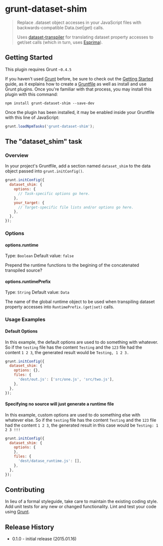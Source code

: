 # grunt-dataset-shim

> Replace .dataset object accesses in your JavaScript files with backwards-compatible Data.(set|get) calls.
>
> Uses [dataset-transpiler](https://github.com/flaki/dataset-transpiler/) for translating dataset property accesses to get/set calls (which in turn, uses [Esprima](http://esprima.org/)).

## Getting Started
This plugin requires Grunt `~0.4.5`

If you haven't used [Grunt](http://gruntjs.com/) before, be sure to check out the [Getting Started](http://gruntjs.com/getting-started) guide, as it explains how to create a [Gruntfile](http://gruntjs.com/sample-gruntfile) as well as install and use Grunt plugins. Once you're familiar with that process, you may install this plugin with this command:

```shell
npm install grunt-dataset-shim --save-dev
```

Once the plugin has been installed, it may be enabled inside your Gruntfile with this line of JavaScript:

```js
grunt.loadNpmTasks('grunt-dataset-shim');
```

## The "dataset_shim" task

### Overview
In your project's Gruntfile, add a section named `dataset_shim` to the data object passed into `grunt.initConfig()`.

```js
grunt.initConfig({
  dataset_shim: {
    options: {
      // Task-specific options go here.
    },
    your_target: {
      // Target-specific file lists and/or options go here.
    },
  },
});
```

### Options

#### options.runtime
Type: `Boolean`
Default value: `false`

Prepend the runtime functions to the begining of the concatenated transpiled source?

#### options.runtimePrefix
Type: `String`
Default value: `Data`

The name of the global runtime object to be used when transpiling dataset property accesses into `RuntimePrefix.(get|set)` calls.

### Usage Examples

#### Default Options
In this example, the default options are used to do something with whatever. So if the `testing` file has the content `Testing` and the `123` file had the content `1 2 3`, the generated result would be `Testing, 1 2 3.`

```js
grunt.initConfig({
  dataset_shim: {
    options: {},
    files: {
      'dest/out.js': ['src/one.js', 'src/two.js'],
    },
  },
});
```

#### Specifying no source will just generate a runtime file
In this example, custom options are used to do something else with whatever else. So if the `testing` file has the content `Testing` and the `123` file had the content `1 2 3`, the generated result in this case would be `Testing: 1 2 3 !!!`

```js
grunt.initConfig({
  dataset_shim: {
    options: {
    },
    files: {
      'dest/datase_runtime.js': [],
    },
  },
});
```

## Contributing
In lieu of a formal styleguide, take care to maintain the existing coding style. Add unit tests for any new or changed functionality. Lint and test your code using [Grunt](http://gruntjs.com/).

## Release History
* 0.1.0 - initial release (2015.01.16)

